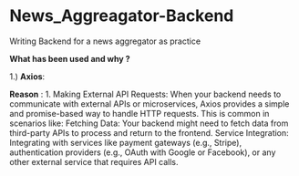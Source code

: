 # News_Aggreagator-Backend
Writing Backend for a news aggregator as practice

__What has been used and why ?__

1.) __Axios__:

__Reason__ : 1. Making External API Requests: When your backend needs to communicate with external APIs or microservices, Axios provides a simple and promise-based way to handle HTTP requests. This is common in scenarios like:
Fetching Data: Your backend might need to fetch data from third-party APIs to process and return to the frontend.
Service Integration: Integrating with services like payment gateways (e.g., Stripe), authentication providers (e.g., OAuth with Google or Facebook), or any other external service that requires API calls.
